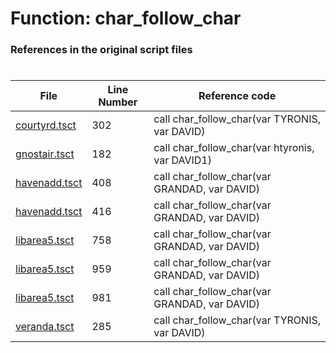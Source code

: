 # Function: char_follow_char 
### References in the original script files

#

| File | Line Number | Reference code |
| --- | --- | --- |
| [courtyrd.tsct](../../../out/courtyrd.tsct#L302) | 302 | call char_follow_char(var TYRONIS, var DAVID) |
| [gnostair.tsct](../../../out/gnostair.tsct#L182) | 182 | call char_follow_char(var htyronis, var DAVID1) |
| [havenadd.tsct](../../../out/havenadd.tsct#L408) | 408 | call char_follow_char(var GRANDAD, var DAVID) |
| [havenadd.tsct](../../../out/havenadd.tsct#L416) | 416 | call char_follow_char(var GRANDAD, var DAVID) |
| [libarea5.tsct](../../../out/libarea5.tsct#L758) | 758 | call char_follow_char(var GRANDAD, var DAVID) |
| [libarea5.tsct](../../../out/libarea5.tsct#L959) | 959 | call char_follow_char(var GRANDAD, var DAVID) |
| [libarea5.tsct](../../../out/libarea5.tsct#L981) | 981 | call char_follow_char(var GRANDAD, var DAVID) |
| [veranda.tsct](../../../out/veranda.tsct#L285) | 285 | call char_follow_char(var TYRONIS, var DAVID) |
